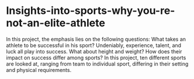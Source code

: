 # Insights-into-sports-why-you-re-not-an-elite-athlete
In this project, the emphasis lies on the following questions: What takes an athlete to be successful in his sport? Undeniably, experience, talent, and luck all play into success. What about height and weight? How does their impact on success differ among sports? In this project, ten different sports are looked at, ranging from team to individual sport, differing in their setting and physical requirements.
